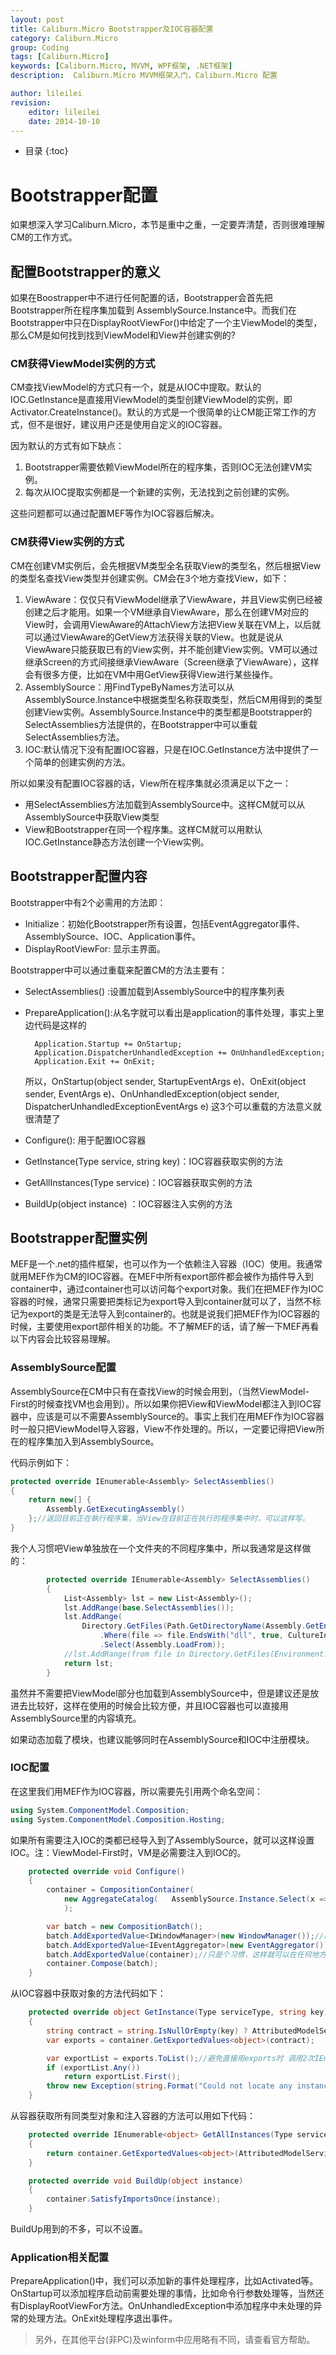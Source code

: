 ```yaml
---
layout: post
title: Caliburn.Micro Bootstrapper及IOC容器配置
category: Caliburn.Micro
group: Coding
tags: [Caliburn.Micro]
keywords: [Caliburn.Micro, MVVM, WPF框架, .NET框架]
description:  Caliburn.Micro MVVM框架入门，Caliburn.Micro 配置

author: lileilei
revision:
    editor: lileilei
    date: 2014-10-10
---
```


+ 目录
{:toc}

# Bootstrapper配置

如果想深入学习Caliburn.Micro，本节是重中之重，一定要弄清楚，否则很难理解CM的工作方式。

## 配置Bootstrapper的意义
如果在Boostrapper中不进行任何配置的话，Bootstrapper会首先把Bootstrapper所在程序集加载到 AssemblySource.Instance中。而我们在Bootstrapper中只在DisplayRootViewFor<ShellViewModel>()中给定了一个主ViewModel的类型，那么CM是如何找到找到ViewModel和View并创建实例的?

### CM获得ViewModel实例的方式
CM查找ViewModel的方式只有一个，就是从IOC中提取。默认的IOC.GetInstance是直接用ViewModel的类型创建ViewModel的实例，即Activator.CreateInstance()。默认的方式是一个很简单的让CM能正常工作的方式，但不是很好，建议用户还是使用自定义的IOC容器。

因为默认的方式有如下缺点：

1. Bootstrapper需要依赖ViewModel所在的程序集，否则IOC无法创建VM实例。
2. 每次从IOC提取实例都是一个新建的实例，无法找到之前创建的实例。

这些问题都可以通过配置MEF等作为IOC容器后解决。

### CM获得View实例的方式
CM在创建VM实例后，会先根据VM类型全名获取View的类型名，然后根据View的类型名查找View类型并创建实例。CM会在3个地方查找View，如下：

1. ViewAware：仅仅只有ViewModel继承了ViewAware，并且View实例已经被创建之后才能用。如果一个VM继承自ViewAware，那么在创建VM对应的View时，会调用ViewAware的AttachView方法把View关联在VM上，以后就可以通过ViewAware的GetView方法获得关联的View。也就是说从ViewAware只能获取已有的View实例，并不能创建View实例。VM可以通过继承Screen的方式间接继承ViewAware（Screen继承了ViewAware），这样会有很多方便，比如在VM中用GetView获得View进行某些操作。
1. AssemblySource：用FindTypeByNames方法可以从AssemblySource.Instance中根据类型名称获取类型，然后CM用得到的类型创建View实例。AssemblySource.Instance中的类型都是Bootstrapper的SelectAssemblies方法提供的，在Bootstrapper中可以重载SelectAssemblies方法。
1. IOC:默认情况下没有配置IOC容器，只是在IOC.GetInstance方法中提供了一个简单的创建实例的方法。

所以如果没有配置IOC容器的话，View所在程序集就必须满足以下之一：

+ 用SelectAssemblies方法加载到AssemblySource中。这样CM就可以从AssemblySource中获取View类型
+ View和Bootstrapper在同一个程序集。这样CM就可以用默认IOC.GetInstance静态方法创建一个View实例。

## Bootstrapper配置内容
Bootstrapper中有2个必需用的方法即：

+ Initialize：初始化Bootstrapper所有设置，包括EventAggregator事件、AssemblySource、IOC、Application事件。
+ DisplayRootViewFor<T>: 显示主界面。

Bootstrapper中可以通过重载来配置CM的方法主要有：

+ SelectAssemblies() :设置加载到AssemblySource中的程序集列表
+ PrepareApplication():从名字就可以看出是application的事件处理，事实上里边代码是这样的

        Application.Startup += OnStartup;
        Application.DispatcherUnhandledException += OnUnhandledException;
        Application.Exit += OnExit;

    所以，OnStartup(object sender, StartupEventArgs e)、OnExit(object sender, EventArgs e)、OnUnhandledException(object sender,  DispatcherUnhandledExceptionEventArgs e) 这3个可以重载的方法意义就很清楚了

+ Configure(): 用于配置IOC容器
+ GetInstance(Type service, string key)：IOC容器获取实例的方法
+ GetAllInstances(Type service)：IOC容器获取实例的方法
+ BuildUp(object instance) ：IOC容器注入实例的方法

## Bootstrapper配置实例
MEF是一个.net的插件框架，也可以作为一个依赖注入容器（IOC）使用。我通常就用MEF作为CM的IOC容器。在MEF中所有export部件都会被作为插件导入到container中，通过container也可以访问每个export对象。我们在把MEF作为IOC容器的时候，通常只需要把类标记为export导入到container就可以了，当然不标记为export的类是无法导入到container的。也就是说我们把MEF作为IOC容器的时候，主要使用export部件相关的功能。不了解MEF的话，请了解一下MEF再看以下内容会比较容易理解。

### AssemblySource配置
AssemblySource在CM中只有在查找View的时候会用到，（当然ViewModel-First的时候查找VM也会用到）。所以如果你把View和ViewModel都注入到IOC容器中，应该是可以不需要AssemblySource的。事实上我们在用MEF作为IOC容器时一般只把ViewModel导入容器，View不作处理的。所以，一定要记得把View所在的程序集加入到AssemblySource。

代码示例如下：

~~~ csharp
protected override IEnumerable<Assembly> SelectAssemblies()
{
    return new[] {
        Assembly.GetExecutingAssembly()
    };//返回目前正在執行程序集，当View在目前正在执行的程序集中时，可以这样写。
}
~~~

我个人习惯吧View单独放在一个文件夹的不同程序集中，所以我通常是这样做的：

~~~ csharp
        protected override IEnumerable<Assembly> SelectAssemblies()
        {
            List<Assembly> lst = new List<Assembly>();
            lst.AddRange(base.SelectAssemblies());
            lst.AddRange(
                Directory.GetFiles(Path.GetDirectoryName(Assembly.GetEntryAssembly().Location) + @"\views")
                    .Where(file => file.EndsWith("dll", true, CultureInfo.CurrentCulture) || file.EndsWith("exe", true, CultureInfo.CurrentCulture))
                    .Select(Assembly.LoadFrom));
            //lst.AddRange(from file in Directory.GetFiles(Environment.CurrentDirectory + @"\views") where file.EndsWith("dll") || file.EndsWith("exe") select Assembly.LoadFrom(file));
            return lst;
        }
~~~

虽然并不需要把ViewModel部分也加载到AssemblySource中，但是建议还是放进去比较好，这样在使用的时候会比较方便，并且IOC容器也可以直接用AssemblySource里的内容填充。

如果动态加载了模块，也建议能够同时在AssemblySource和IOC中注册模块。

### IOC配置
在这里我们用MEF作为IOC容器，所以需要先引用两个命名空间：

~~~ csharp
using System.ComponentModel.Composition;
using System.ComponentModel.Composition.Hosting;
~~~

如果所有需要注入IOC的类都已经导入到了AssemblySource，就可以这样设置IOC。注：ViewModel-First时，VM是必需要注入到IOC的。

~~~ csharp
    protected override void Configure()
    {
        container = CompositionContainer(
            new AggregateCatalog(   AssemblySource.Instance.Select(x => new AssemblyCatalog(x))  )
            );

        var batch = new CompositionBatch();
        batch.AddExportedValue<IWindowManager>(new WindowManager());//新建一个窗口管理器添加到IOC中
        batch.AddExportedValue<IEventAggregator>(new EventAggregator());//如果要使用弱事件就需要添加这个了
        batch.AddExportedValue(container);//只是个习惯，这样就可以在任何地方通过IOC使用container了
        container.Compose(batch);
    }
~~~

从IOC容器中获取对象的方法代码如下：

~~~ csharp
    protected override object GetInstance(Type serviceType, string key)
    {
        string contract = string.IsNullOrEmpty(key) ? AttributedModelServices.GetContractName(serviceType) : key;
        var exports = container.GetExportedValues<object>(contract);

        var exportList = exports.ToList();//避免直接用exports时 调用2次IEnumerable操作
        if (exportList.Any())
            return exportList.First();
        throw new Exception(string.Format("Could not locate any instances of contract {0}.", contract));
    }
~~~

从容器获取所有同类型对象和注入容器的方法可以用如下代码：

~~~ csharp
    protected override IEnumerable<object> GetAllInstances(Type serviceType)
    {
        return container.GetExportedValues<object>(AttributedModelServices.GetContractName(serviceType));
    }

    protected override void BuildUp(object instance)
    {
        container.SatisfyImportsOnce(instance);
    }
~~~

BuildUp用到的不多，可以不设置。

### Application相关配置
PrepareApplication()中，我们可以添加新的事件处理程序，比如Activated等。OnStartup可以添加程序启动前需要处理的事情，比如命令行参数处理等，当然还有DisplayRootViewFor方法。OnUnhandledException中添加程序中未处理的异常的处理方法。OnExit处理程序退出事件。

> 另外，在其他平台(非PC)及winform中应用略有不同，请查看官方帮助。


